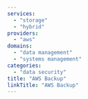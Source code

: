 ```yaml
---
services:
  - "storage"
  - "hybrid"
providers:
  - "aws"
domains:
  - "data management"
  - "systems management"
categories:
  - "data security"
title: "AWS Backup"
linkTitle: "AWS Backup"
---
```

